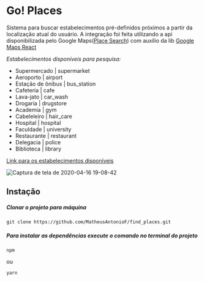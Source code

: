 <h1>Go! Places</h1>

<p>Sistema para buscar estabelecimentos pré-definidos próximos a partir da localização atual do usuário. A integração foi feita 
utilizando a api disponibilizada pelo Google Maps(<a href="https://developers.google.com/places/web-service/supported_types?hl=pt_BR">Place Search</a>) 
com auxílio da lib 
<a href="https://www.npmjs.com/package/google-maps-react">Google Maps React</a>
</p>


<em>Estabelecimentos disponíveis para pesquisa:</em>
<ul>
  <li> Supermercado | supermarket </li>
  <li> Aeroporto | airport </li>
  <li> Estação de ônibus | bus_station </li>
  <li> Cafeteria | cafe </li>
  <li> Lava-jato | car_wash </li>
  <li> Drogaria | drugstore </li>
  <li> Academia | gym </li>
  <li> Cabeleleiro | hair_care </li>
  <li> Hospital | hospital </li>
  <li> Faculdade | university </li>
  <li> Restaurante | restaurant </li>
  <li> Delegacia | police </li>
  <li> Biblioteca | library </li>
</ul>

<a href="https://developers.google.com/places/web-service/supported_types?hl=pt_BR">Link para os estabelecimentos disponíveis</a>


![Captura de tela de 2020-04-16 19-08-42](https://user-images.githubusercontent.com/40186689/79511561-e7cf1c00-8015-11ea-80bc-c61a434412c2.png)



<h2>Instação</h2>

<h5>Clonar o projeto para máquina</h5>

```
git clone https://github.com/MatheusAntonioF/find_places.git
```

<h5>Para instalar as dependências execute o comando no terminal do projeto</h5> 

```
npm
```

ou

```
yarn
```


